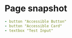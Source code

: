 # Page snapshot

```yaml
- button "Accessible Button"
- button "Accessible Card"
- textbox "Test Input"
```